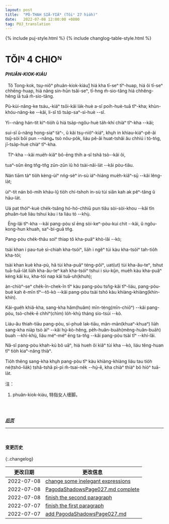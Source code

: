 ```yaml
---
layout: post
title:  "PÓ-THAH SIÂ-YIÁᴺ (Tŏiⁿ 27 hio̍h)"
date:   2022-07-08 12:00:00 +0800
tag: PUJ_translation
---
```


{% include puj-style.html %}
{% include changlog-table-style.html %}


<!-- CHAPTER IV. -->
# TŎIᴺ 4 CHIOᴺ

<!-- FOOT-BINDING. -->
<h4><i>PHUÂN-KIOK-KIÁU</i></h4>
<!-- 注：phuân-kiok-kiáu 特指女人缠脚，而 phuân(phah)-kha-kiáu 特指旧时行军之人用布条缠束小腿处裤管（绑腿），两者不可混用 -->

<!--THE process of binding, the style of shoe worn, and the social condition of the victim, vary considerably in different parts of the empire. -->
&nbsp;&nbsp;Tŏ Tong-kok, tsṳ-niôⁿ phuân-kiok-kiáu<a href="#note_1" class="note">1</a> hiá kha tī-seⁿ tîⁿ-huap, hiá ôi tī-seⁿ chhēng-huap, hiá nâng sin-hūn tsăi-seⁿ, tī-hng m̆-sio-tâng hiá chhêng-hêng iā tuā m̆-sio-tâng.
<!-- The rich bind the feet of their daughters at six or eight years; the poor, at thirteen or fourteen. -->
Pù-kùi-nâng-ke tsáu₊-kiáⁿ tsōi-kâi la̍k-huè a-sĭ poih-huè-tuā tîⁿ-kha; khùn-khóu-nâng-ke &#x002D;&#x002D;kâi, li-sĭ tŏ tsa̍p-saⁿ-sì-huè &#x002D;&#x002D;sî.
<!-- They are seldom bound later than at fifteen; -->
Yi&#x002D;&#x002D;nâng hán-tit kìⁿ-tio̍h ŭ hiá tsa̍p-ngŏu-huè ta̍h-khí chiàⁿ tîⁿ-kha &#x002D;&#x002D;kâi;
<!-- though a case is known in which poor parents, who had sold their daughter as a slave, became rich, reclaimed her, and bound her feet when she was twenty years old. -->
sui-sĭ ŭ-nâng hong-siaⁿ tàⁿ-, ŭ kâi tsṳ-niôⁿ-kiáⁿ, khṳh in khiau-kiáⁿ-pĕ-âi tsṳ̆-sòi bōi pun &#x002D;&#x002D;nâng⁎ tsò nôu-po̍k, liáu pĕ-âi huat-tshâi ău chhiú i tò-tńg, jī-tsa̍p-huè chiàⁿ tîⁿ-kha.

<!-- The appliances for binding include no iron nor wooden shoe. -->
&nbsp;&nbsp;Tîⁿ-kha &#x002D;&#x002D;kâi mue̍h-kiăⁿ bô-ēng thih a-sĭ tshâ tsò&#x002D;&#x002D;kâi ôi,
<!-- Only long strips of firm, flexible cloth are used. -->
tuaⁿ-sûn ēng tn̂g-tn̂g zūn-zūn iŭ hó tsài-năi-la̍t &#x002D;&#x002D;kâi pòu-tiâu.
<!-- We are often asked to admire the moulding power of soft influences; -->
Nán tiām tàⁿ tio̍h kèng-ùiⁿ nńg-sèⁿ in-sù iáⁿ-hiáng mue̍h-kiăⁿ-sṳ̄ &#x002D;&#x002D;kâi lêng-la̍t;
<!-- perhaps we too seldom consider that they are as powerful for evil as for good. -->
ùiⁿ-tit nán bô-mih kháu-lṳ̆ tio̍h chí-tshoh in-sù tùi siăn kah ak pêⁿ-tâng ŭ hāu-la̍t.
<!-- 注：上两句实在想不出有什么比较地道的表达方式，权且半文白处理。 -->
<!-- I once saw a sturdy tree inwreathed and clasped to death by a fragile vine. -->
Uá pat thóiⁿ-kuè che̍k-tsâng hó-hó-chhiū pun tiâu sòi-sòi-khou &#x002D;&#x002D;kâi tîn phuân-tuè liáu tshui kàu i ta liáu tó &#x002D;&#x002D;khṳ̀.

<!-- 这段翻译得好费气力，未曾亲眼看过，只能想象了... -->
<!-- The bandages used in mis-shaping the feet are woven in small hand-looms, and are about two inches wide and ten feet long. -->
&nbsp;&nbsp;Ēng-lâi tîⁿ-kha &#x002D;&#x002D;kâi pang-pòu sĭ ēng sòi-keⁿ-pòu-kui chit &#x002D;&#x002D;kâi, ŭ ngŏu-kong-hun khuah, saⁿ-bí-guā tn̂g.
<!-- One end of the bandage is laid on the inside of the instep; -->
Pang-pòu che̍k-thâu soiⁿ thiap tŏ kha-puâⁿ khò-lăi &#x002D;&#x002D;kò;
<!-- thence it is carried over the four small toes, drawing them down upon the sole; -->
tsài khan i pau-tuè sì-chiah kha-tsóiⁿ, lia̍h i ngĕⁿ túi kàu kha-tsóiⁿ tah-tio̍h kha-tói;
<!-- then it passes under the foot, over the instep, and around the heel, drawing the heel and toe nearer together, making a bulge on the instep, and a deep niche in the sole underneath; -->
tsài khan kuè kha-pù, hâ tùi kha-puâⁿ téng-pôiⁿ, uat(ut) tùi kha-ău-teⁿ, tshut tuā-tuā-la̍t lia̍h kha-ău-teⁿ kah kha-tsóiⁿ tshui i siu-kṳ̆n, mue̍h kàu kha-puâⁿ kéng kâi ku, kha-tói nap kâi tuā-uh(khuh);
<!-- 注：上句中原译法 tuā-sí-bó-la̍t 换为 tuā-tuā-la̍t，皆因此前未注意词中含有不雅语素。译者处多为村夫，不注重繁文缛节，类似 siu-kou-lôu（义为收手尾等，原字：收骷髅） 等在口语中几乎察觉不出异样，写出来深究才恍然大悟，稍不留神便容易直接采用... -->
<!-- thence it follows its former course until the bandage is all applied, and the last end is sewn down firmly on the underlying cloth. -->
àn-chiòⁿ-seⁿ che̍k-în-chek-în tîⁿ kàu pang-pòu tsn̂g-kâi tîⁿ-liáu, pang-pòu-bué kah ĕ-mīn tîⁿ&#x002D;&#x002D;tŏ-kò &#x002D;&#x002D;kâi pang-pòu tsài tshó kàu khiàng-khiàng(khín-khín).
<!-- Once a month or oftener, the feet, with the bandages upon them, are put into a bucket of hot water and soaked. -->
Kâi-gue̍h khiă-kha, sang-kha hăm(huăm) mīn-téng(mīn-chiōⁿ) &#x002D;&#x002D;kâi pang-pòu, tsò-che̍k-ē chhiⁿ(chìm) lo̍h-khṳ̀ tháng sio-tsúi &#x002D;&#x002D;kò.
<!-- Then the bandages are removed, the dead skin is rubbed off, the foot is kneaded more fully into the desired shape, pulverized alum is laid on, and clean bandages quickly applied. -->
Liáu-ău thiah-tiāu pang-pòu, sí-phuê lak-tiāu, mān-mān(khuaⁿ-khuaⁿ) lia̍h sang-kha nia̍p tsò àiⁿ &#x002D;&#x002D;kâi hṳ́-kò-hêng, pe̍h-huân-bua̍h(mêng-huân-bua̍h) buah &#x002D;&#x002D;khí-khṳ̀, liáu méⁿ-méⁿ ēng ta-tn̆g &#x002D;&#x002D;kâi pang-pòu tsài tîⁿ &#x002D;&#x002D;khí-lâi.
<!-- If the bandages are long left off, the blood would again circulate in the feet, and the rebinding would be very painful. -->
Nâ-sĭ pang-pòu khah-kú bô uāⁿ, hiá hueh ŏi kiâⁿ tùi kha &#x002D;&#x002D;kò, liáu têng-huan tîⁿ tio̍h kiaⁿ-nâng thiàⁿ.
<!-- The pain is least when the feet are so firmly and so constantly bound as to be benumbed by the pressure of the bandages. -->
Tio̍h thĕng sang-kha khṳh pang-pòu tîⁿ kàu khiàng-khiàng liáu tau tio̍h né(tshó-lia̍k) tshâ-tshâ pì-pì m̆-tsai-ne̍k &#x002D;&#x002D;hṳ́-ē, kha chiàⁿ thiàⁿ bô hiòⁿ tuā-la̍t.
<br>


注：
1. <span id="note_1">phuân-kiok-kiáu, 特指女人缠脚。<span>
<br>


<br>

<!-- ***[前页](PagodaShadowsPage026.html)*** -->
***[后页](PagodaShadowsPage028.html)***


---
<br>

#### 变更历史

{:.changelog}

| 更改日期 | 更改信息 |
| --- | --- |
| 2022-07-08 | <a href="https://github.com/DonAnthonyLee/DonAnthonyLee.github.io/commit/42b24af3efe6d0f793035aa28d202034ac1d198f" target="_blank">change some inelegant expressions</a> |
| 2022-07-08 | <a href="https://github.com/DonAnthonyLee/DonAnthonyLee.github.io/commit/01b085537571b0433cdaef682739b9a860901900" target="_blank">PagodaShadowsPage027.md complete</a> |
| 2022-07-08 | <a href="https://github.com/DonAnthonyLee/DonAnthonyLee.github.io/commit/ab8f6ba8e9ddf43920bcc3ff93d6dfacb963598e" target="_blank">finish the second paragraph</a> |
| 2022-07-07 | <a href="https://github.com/DonAnthonyLee/DonAnthonyLee.github.io/commit/65e7e0ad5694439d47432da2afd0cc63398ec238" target="_blank">finish the first paragraph</a> |
| 2022-07-07 | <a href="https://github.com/DonAnthonyLee/DonAnthonyLee.github.io/commit/5fa37ab74cb1c515729ea1ef15c083ca845b3ecf" target="_blank">add PagodaShadowsPage027.md</a> |
